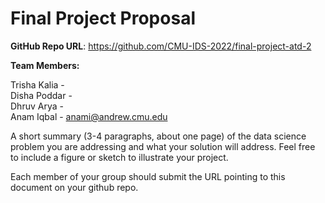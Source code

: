 # Final Project Proposal

**GitHub Repo URL**: https://github.com/CMU-IDS-2022/final-project-atd-2

**Team Members:** <br/>

Trisha Kalia - <br/>
Disha Poddar - <br/>
Dhruv Arya - <br/>
Anam Iqbal - anami@andrew.cmu.edu <br/>

A short summary (3-4 paragraphs, about one page) of the data science problem you are addressing and what your solution will address. Feel free to include a figure or sketch to illustrate your project.

Each member of your group should submit the URL pointing to this document on your github repo.
